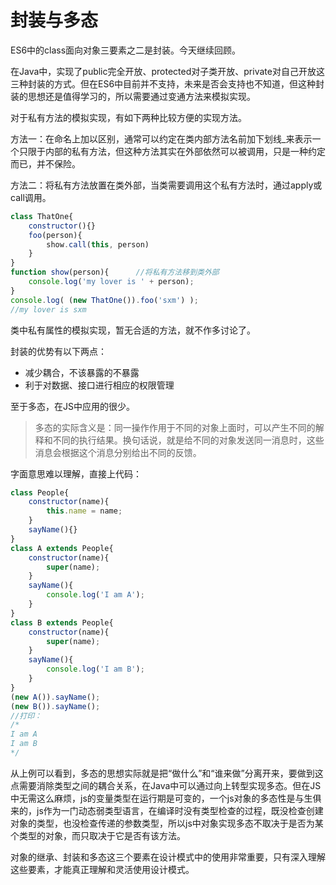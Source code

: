 # 封装与多态

ES6中的class面向对象三要素之二是封装。今天继续回顾。

在Java中，实现了public完全开放、protected对子类开放、private对自己开放这三种封装的方式。但在ES6中目前并不支持，未来是否会支持也不知道，但这种封装的思想还是值得学习的，所以需要通过变通方法来模拟实现。

对于私有方法的模拟实现，有如下两种比较方便的实现方法。

方法一：在命名上加以区别，通常可以约定在类内部方法名前加下划线_来表示一个只限于内部的私有方法，但这种方法其实在外部依然可以被调用，只是一种约定而已，并不保险。

方法二：将私有方法放置在类外部，当类需要调用这个私有方法时，通过apply或call调用。


```js
class ThatOne{
    constructor(){}
    foo(person){
        show.call(this, person)
    }
}
function show(person){      //将私有方法移到类外部
    console.log('my lover is ' + person);
}
console.log( (new ThatOne()).foo('sxm') );
//my lover is sxm

```

类中私有属性的模拟实现，暂无合适的方法，就不作多讨论了。

封装的优势有以下两点：

- 减少耦合，不该暴露的不暴露
- 利于对数据、接口进行相应的权限管理

至于多态，在JS中应用的很少。

> 多态的实际含义是：同一操作作用于不同的对象上面时，可以产生不同的解释和不同的执行结果。换句话说，就是给不同的对象发送同一消息时，这些消息会根据这个消息分别给出不同的反馈。

字面意思难以理解，直接上代码：

```js
class People{
    constructor(name){
        this.name = name;
    }
    sayName(){}
}
class A extends People{
    constructor(name){
        super(name);
    }
    sayName(){
        console.log('I am A');
    }
}
class B extends People{
    constructor(name){
        super(name);
    }
    sayName(){
        console.log('I am B');
    }
}
(new A()).sayName();
(new B()).sayName();
//打印：
/*
I am A
I am B
*/

```

从上例可以看到，多态的思想实际就是把“做什么”和“谁来做”分离开来，要做到这点需要消除类型之间的耦合关系，在Java中可以通过向上转型实现多态。但在JS中无需这么麻烦，js的变量类型在运行期是可变的，一个js对象的多态性是与生俱来的，js作为一门动态弱类型语言，在编译时没有类型检查的过程，既没检查创建对象的类型，也没检查传递的参数类型，所以js中对象实现多态不取决于是否为某个类型的对象，而只取决于它是否有该方法。

对象的继承、封装和多态这三个要素在设计模式中的使用非常重要，只有深入理解这些要素，才能真正理解和灵活使用设计模式。
